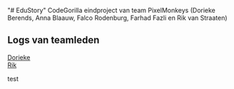 "# EduStory" 
CodeGorilla eindproject van team PixelMonkeys (Dorieke Berends, Anna Blaauw,  Falco Rodenburg, Farhad Fazli en Rik van Straaten)

<h2>Logs van teamleden</h2>
<a href="DORIEKE.md">Dorieke</a><br />
<a href = "RIK.md">Rik</a><br />

test